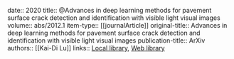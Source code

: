 date:: 2020
title:: @Advances in deep learning methods for pavement surface crack detection and identification with visible light visual images
volume:: abs/2012.1
item-type:: [[journalArticle]]
original-title:: Advances in deep learning methods for pavement surface crack detection and identification with visible light visual images
publication-title:: ArXiv
authors:: [[Kai-Di Lu]]
links:: [Local library](zotero://select/library/items/4QXYJDFC), [Web library](https://www.zotero.org/users/9756735/items/4QXYJDFC)
